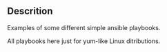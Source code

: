 ## Descrition

Examples of some different simple ansible playbooks.

All playbooks here just for yum-like Linux ditributions.

